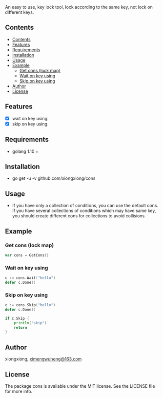 An easy to use, key lock tool, lock according to the same key, not lock on different keys.

## Contents

<!-- TOC -->

- [Contents](#contents)
- [Features](#features)
- [Requirements](#requirements)
- [Installation](#installation)
- [Usage](#usage)
- [Example](#example)
    - [Get cons (lock map)](#get-cons-lock-map)
    - [Wait on key using](#wait-on-key-using)
    - [Skip on key using](#skip-on-key-using)
- [Author](#author)
- [License](#license)

<!-- /TOC -->

## Features
- [x] wait on key using
- [x] skip on key using

## Requirements

- golang 1.10 +

## Installation

- go get -u -v github.com/xiongxiong/cons

## Usage

- If you have only a collection of conditions, you can use the default cons. If you have several collections of conditions which may have same key, you should create different cons for collections to avoid collisions.

## Example

### Get cons (lock map)

```go
var cons = GetCons()
```

### Wait on key using

```go
c := cons.Wait("hello")
defer c.Done()
```

### Skip on key using

```go
c := cons.Skip("hello")
defer c.Done()

if c.Skip {
    println("skip")
    return
}
```

## Author

xiongxiong, ximengwuheng@163.com

## License

The package cons is available under the MIT license. See the LICENSE file for more info.
